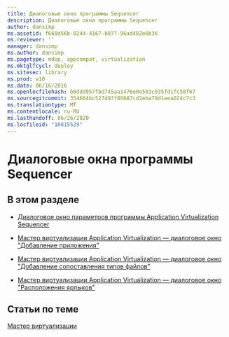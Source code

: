 ```yaml
---
title: Диалоговые окна программы Sequencer
description: Диалоговые окна программы Sequencer
author: dansimp
ms.assetid: f660d56b-0244-4167-b077-96ad482e6b36
ms.reviewer: ''
manager: dansimp
ms.author: dansimp
ms.pagetype: mdop, appcompat, virtualization
ms.mktglfcycl: deploy
ms.sitesec: library
ms.prod: w10
ms.date: 06/16/2016
ms.openlocfilehash: b0ddd957fbd745aa1476e0e503c035fd1fc58f67
ms.sourcegitcommit: 354664bc527d93f80687cd2eba70d1eea024c7c3
ms.translationtype: MT
ms.contentlocale: ru-RU
ms.lasthandoff: 06/26/2020
ms.locfileid: "10815529"
---
```

# Диалоговые окна программы Sequencer


## В этом разделе


-   [Диалоговое окно параметров программы Application Virtualization Sequencer](application-virtualization-sequencer-options-dialog-box.md)

-   [Мастер виртуализации Application Virtualization — диалоговое окно "Добавление приложения"](application-virtualization-sequencing-wizard-add-application-dialog-box.md)

-   [Мастер виртуализации Application Virtualization — диалоговое окно "Добавление сопоставления типов файлов"](application-virtualization-sequencing-wizard-add-file-type-association-dialog-box.md)

-   [Мастер виртуализации Application Virtualization — диалоговое окно "Расположения ярлыков"](application-virtualization-sequencing-wizard-shortcut-locations-dialog-box.md)

## Статьи по теме


[Мастер виртуализации](sequencing-wizard.md)

 

 





